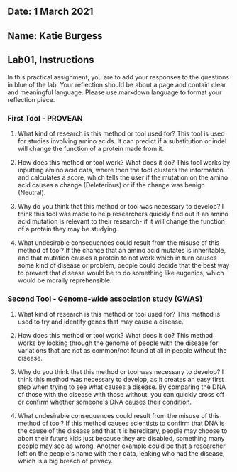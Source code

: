 ## Date: 1 March 2021

## Name: Katie Burgess

## Lab01, Instructions

In this practical assignment, you are to add your responses to the questions in blue of the lab. Your reflection should be about a page and contain clear and meaningful language. Please use markdown language to format your reflection piece.

### First Tool - PROVEAN

 1. What kind of research is this method or tool used for?
 This tool is used for studies involving amino acids. It can predict if a substitution or indel will change the function of a protein made from it.

 2. How does this method or tool work? What does it do?
 This tool works by inputting amino acid data, where then the tool clusters the information and calculates a score, which tells the user if the mutation on the amino acid causes a change (Deleterious) or if the change was benign (Neutral).

 3. Why do you think that this method or tool was necessary to develop?
 I think this tool was made to help researchers quickly find out if an amino acid mutation is relevant to their research- if it will change the function of a protein they may be studying.

 4. What undesirable consequences could result from the misuse of this method of tool?
 If the chance that an amino acid mutates is inheritable, and that mutation causes a protein to not work which in turn causes some kind of disease or problem, people could decide that the best way to prevent that disease would be to do something like eugenics, which would be morally reprehensible.


### Second Tool - Genome-wide association study (GWAS)

 1. What kind of research is this method or tool used for?
 This method is used to try and identify genes that may cause a disease.

 2. How does this method or tool work? What does it do?
 This method works by looking through the genome of people with the disease for variations that are not as common/not found at all in people without the disease.

 3. Why do you think that this method or tool was necessary to develop?
 I think this method was necessary to develop, as it creates an easy first step when trying to see what causes a disease. By comparing the DNA of those with the disease with those without, you can quickly cross off or confirm whether someone's DNA causes their condition.

 4. What undesirable consequences could result from the misuse of this method of tool?
 If this method causes scientists to confirm that DNA is the cause of the disease and that it is hereditary, people may choose to abort their future kids just because they are disabled, something many people may see as wrong. Another example could be that a researcher left on the people's name with their data, leaking who had the disease, which is a big breach of privacy.
